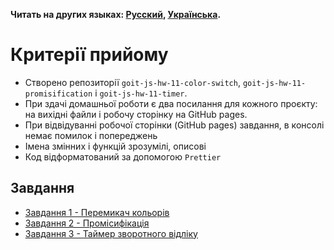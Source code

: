 **Читать на других языках: [Русский](README.md), [Українська](README.ua.md).**

# Критерії прийому

- Створено репозиторії `goit-js-hw-11-color-switch`,
  `goit-js-hw-11-promisification` і `goit-js-hw-11-timer`.
- При здачі домашньої роботи є два посилання для кожного проєкту: на вихідні
  файли і робочу сторінку на GitHub pages.
- При відвідуванні робочої сторінки (GitHub pages) завдання, в консолі немає помилок і попереджень
- Імена змінних і функцій зрозумілі, описові
- Код відформатований за допомогою `Prettier`

## Завдання

- [Завдання 1 - Перемикач кольорів](./color-switch/README.ua.md)
- [Завдання 2 - Промісифікація](./promisification/README.ua.md)
- [Завдання 3 - Таймер зворотного відліку](./timer/README.ua.md)
